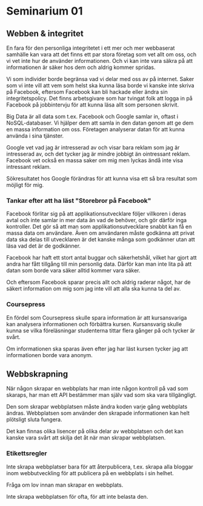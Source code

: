 Seminarium 01
=============


Webben & integritet
-------------------

En fara för den personliga integritetet i ett mer och mer webbaserat samhälle kan vara att det finns ett par stora företag som vet allt om oss, och vi vet inte hur de använder informationen. Och vi kan inte vara säkra på att informationen är säker hos dem och aldrig kommer spridas.

Vi som individer borde begränsa vad vi delar med oss av på internet. Saker som vi inte vill att vem som helst ska kunna läsa borde vi kanske inte skriva på Facebook, eftersom Facebook kan bli hackade eller ändra sin integritetspolicy. Det finns arbetsgivare som har tvingat folk att logga in på Facebook på jobbintervju för att kunna läsa allt som personen skrivit.

Big Data är all data som t.ex. Facebook och Google samlar in, oftast i NoSQL-databaser. Vi hjälper dem att samla in den datan genom att ge dem en massa information om oss. Företagen analyserar datan för att kunna använda i sina tjänster.

Google vet vad jag är intresserad av och visar bara reklam som jag är intresserad av, och det tycker jag är mindre jobbigt än ointressant reklam. Facebook vet också en massa saker om mig men lyckas ändå inte visa intressant reklam.

Sökresultatet hos Google förändras för att kunna visa ett så bra resultat som möjligt för mig.

### Tankar efter att ha läst "Storebror på Facebook"

Facebook förlitar sig på att applikationsutvecklare följer villkoren i deras avtal och inte samlar in mer data än vad de behöver, och gör därför inga kontroller. Det gör så att man som applikationsutvecklare snabbt kan få en massa data om användare. Även om användaren måste godkänna att privat data ska delas till utvecklaren är det kanske många som godkänner utan att läsa vad det är de godkänner.

Facebook har haft ett stort antal buggar och säkerhetshål, vilket har gjort att andra har fått tillgång till min personlig data. Därför kan man inte lita på att datan som borde vara säker alltid kommer vara säker.

Och eftersom Facebook sparar precis allt och aldrig raderar något, har de säkert information om mig som jag inte vill att alla ska kunna ta del av.

### Coursepress

En fördel som Coursepress skulle spara information är att kursansvariga kan analysera informationen och förbättra kursen. Kursansvarig skulle kunna se vilka föreläsningar studenterna tittar flera gånger på och tycker är svårt.

Om informationen ska sparas även efter jag har läst kursen tycker jag att informationen borde vara anonym.

Webbskrapning
-------------

När någon skrapar en webbplats har man inte någon kontroll på vad som skaraps, har man ett API bestämmer man själv vad som ska vara tillgängligt.

Den som skrapar webbplatsen måste ändra koden varje gång webbplats ändras. Webbplatsen som använder den skrapade informationen kan helt plötsligt sluta fungera.

Det kan finnas olika lisencer på olika delar av webbplatsen och det kan kanske vara svårt att skilja det åt när man skrapar webbplatsen.

### Etikettsregler

Inte skrapa webbplatser bara för att återpublicera, t.ex. skrapa alla bloggar inom webbutveckling för att publicera på en webbplats i sin helhet.

Fråga om lov innan man skrapar en webbplats.

Inte skrapa webbplatsen för ofta, för att inte belasta den.
